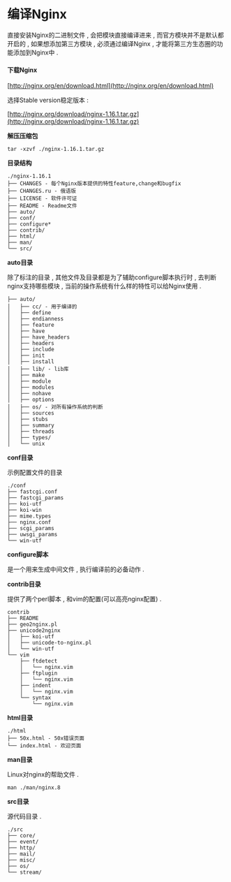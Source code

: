 # 编译Nginx

直接安装Nginx的二进制文件 , 会把模块直接编译进来 , 而官方模块并不是默认都开启的 , 如果想添加第三方模块 , 必须通过编译Nginx , 才能将第三方生态圈的功能添加到Nginx中 .

#### 下载Nginx

[http://nginx.org/en/download.html](http://nginx.org/en/download.html)

选择Stable version稳定版本 :

[http://nginx.org/download/nginx-1.16.1.tar.gz](http://nginx.org/download/nginx-1.16.1.tar.gz)

**解压压缩包**

```
tar -xzvf ./nginx-1.16.1.tar.gz
```

**目录结构**

```
./nginx-1.16.1
├── CHANGES - 每个Nginx版本提供的特性feature,change和bugfix
├── CHANGES.ru - 俄语版
├── LICENSE - 软件许可证
├── README - Readme文件
├── auto/
├── conf/
├── configure*
├── contrib/
├── html/
├── man/
└── src/
```

**auto目录**

除了标注的目录 , 其他文件及目录都是为了辅助configure脚本执行时 , 去判断nginx支持哪些模块 , 当前的操作系统有什么样的特性可以给Nginx使用 .

```
├── auto/
│   ├── cc/ - 用于编译的
│   ├── define
│   ├── endianness
│   ├── feature
│   ├── have
│   ├── have_headers
│   ├── headers
│   ├── include
│   ├── init
│   ├── install
│   ├── lib/ - lib库
│   ├── make
│   ├── module
│   ├── modules
│   ├── nohave
│   ├── options
│   ├── os/ - 对所有操作系统的判断
│   ├── sources
│   ├── stubs
│   ├── summary
│   ├── threads
│   ├── types/
│   └── unix
```

**conf目录**

示例配置文件的目录

```
./conf
├── fastcgi.conf
├── fastcgi_params
├── koi-utf
├── koi-win
├── mime.types
├── nginx.conf
├── scgi_params
├── uwsgi_params
└── win-utf
```

**configure脚本**

是一个用来生成中间文件 , 执行编译前的必备动作 .

**contrib目录**

提供了两个perl脚本 , 和vim的配置\(可以高亮nginx配置\) .

```
contrib
├── README
├── geo2nginx.pl
├── unicode2nginx
│   ├── koi-utf
│   ├── unicode-to-nginx.pl
│   └── win-utf
└── vim
    ├── ftdetect
    │   └── nginx.vim
    ├── ftplugin
    │   └── nginx.vim
    ├── indent
    │   └── nginx.vim
    └── syntax
        └── nginx.vim
```

**html目录**

```
./html
├── 50x.html - 50x错误页面
└── index.html - 欢迎页面
```

**man目录**

Linux对nginx的帮助文件 . 

```
man ./man/nginx.8
```

**src目录**

源代码目录 . 

```
./src
├── core/
├── event/
├── http/
├── mail/
├── misc/
├── os/
└── stream/
```



